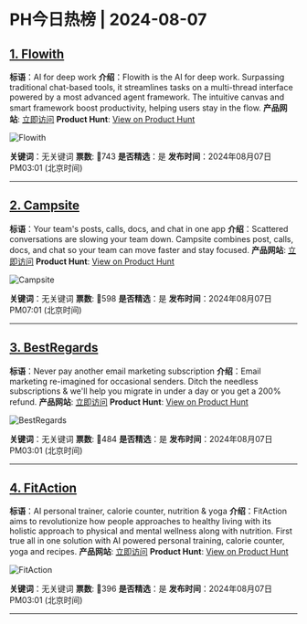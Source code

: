 # PH今日热榜 | 2024-08-07

## [1. Flowith](https://www.producthunt.com/posts/flowith?utm_campaign=producthunt-api&utm_medium=api-v2&utm_source=Application%3A+decohack+%28ID%3A+131684%29)
**标语**：AI for deep work
**介绍**：Flowith is the AI for deep work. Surpassing traditional chat-based tools, it streamlines tasks on a multi-thread interface powered by a most advanced agent framework. The intuitive canvas and smart framework boost productivity, helping users stay in the flow.
**产品网站**: [立即访问](https://www.producthunt.com/r/V7A72RP52JH75M?utm_campaign=producthunt-api&utm_medium=api-v2&utm_source=Application%3A+decohack+%28ID%3A+131684%29)
**Product Hunt**: [View on Product Hunt](https://www.producthunt.com/posts/flowith?utm_campaign=producthunt-api&utm_medium=api-v2&utm_source=Application%3A+decohack+%28ID%3A+131684%29)

![Flowith](https://ph-files.imgix.net/0063b47d-e194-45e4-870d-003e7af045ed.png?auto=format&fit=crop&frame=1&h=512&w=1024)

**关键词**：无关键词
**票数**: 🔺743
**是否精选**：是
**发布时间**：2024年08月07日 PM03:01 (北京时间)

---

## [2. Campsite](https://www.producthunt.com/posts/campsite-4?utm_campaign=producthunt-api&utm_medium=api-v2&utm_source=Application%3A+decohack+%28ID%3A+131684%29)
**标语**：Your team's posts, calls, docs, and chat in one app
**介绍**：Scattered conversations are slowing your team down. Campsite combines post, calls, docs, and chat so your team can move faster and stay focused.
**产品网站**: [立即访问](https://www.producthunt.com/r/RSCSX7RBTBA3RS?utm_campaign=producthunt-api&utm_medium=api-v2&utm_source=Application%3A+decohack+%28ID%3A+131684%29)
**Product Hunt**: [View on Product Hunt](https://www.producthunt.com/posts/campsite-4?utm_campaign=producthunt-api&utm_medium=api-v2&utm_source=Application%3A+decohack+%28ID%3A+131684%29)

![Campsite](https://ph-files.imgix.net/a50037ba-619f-4240-aac5-cf0990bfaa99.png?auto=format&fit=crop&frame=1&h=512&w=1024)

**关键词**：无关键词
**票数**: 🔺598
**是否精选**：是
**发布时间**：2024年08月07日 PM07:01 (北京时间)

---

## [3. BestRegards](https://www.producthunt.com/posts/bestregards?utm_campaign=producthunt-api&utm_medium=api-v2&utm_source=Application%3A+decohack+%28ID%3A+131684%29)
**标语**：Never pay another email marketing subscription
**介绍**：Email marketing re-imagined for occasional senders. Ditch the needless subscriptions & we'll help you migrate in under a day or you get a 200% refund.
**产品网站**: [立即访问](https://www.producthunt.com/r/MK3AOPJKJNAFPP?utm_campaign=producthunt-api&utm_medium=api-v2&utm_source=Application%3A+decohack+%28ID%3A+131684%29)
**Product Hunt**: [View on Product Hunt](https://www.producthunt.com/posts/bestregards?utm_campaign=producthunt-api&utm_medium=api-v2&utm_source=Application%3A+decohack+%28ID%3A+131684%29)

![BestRegards](https://ph-files.imgix.net/b216a70f-e777-4b61-baa1-db33a06bdf5e.png?auto=format&fit=crop&frame=1&h=512&w=1024)

**关键词**：无关键词
**票数**: 🔺484
**是否精选**：是
**发布时间**：2024年08月07日 PM03:01 (北京时间)

---

## [4. FitAction](https://www.producthunt.com/posts/fitaction?utm_campaign=producthunt-api&utm_medium=api-v2&utm_source=Application%3A+decohack+%28ID%3A+131684%29)
**标语**：AI personal trainer, calorie counter, nutrition & yoga
**介绍**：FitAction aims to revolutionize how people approaches to healthy living with its holistic approach to physical and mental wellness along with nutrition. First true all in one solution with AI powered personal training, calorie counter, yoga and recipes.
**产品网站**: [立即访问](https://www.producthunt.com/r/PWUSLLAMKDV4LP?utm_campaign=producthunt-api&utm_medium=api-v2&utm_source=Application%3A+decohack+%28ID%3A+131684%29)
**Product Hunt**: [View on Product Hunt](https://www.producthunt.com/posts/fitaction?utm_campaign=producthunt-api&utm_medium=api-v2&utm_source=Application%3A+decohack+%28ID%3A+131684%29)

![FitAction](https://ph-files.imgix.net/e119e4fa-aecf-4d53-aa35-76620a3bf7b2.jpeg?auto=format&fit=crop&frame=1&h=512&w=1024)

**关键词**：无关键词
**票数**: 🔺396
**是否精选**：是
**发布时间**：2024年08月07日 PM03:01 (北京时间)

---

